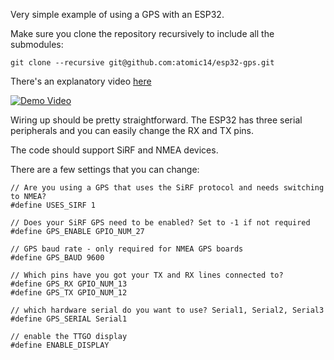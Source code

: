 Very simple example of using a GPS with an ESP32.

Make sure you clone the repository recursively to include all the submodules:

```
git clone --recursive git@github.com:atomic14/esp32-gps.git
```

There's an explanatory video [here](https://youtu.be/LmByilbtBcM)

[![Demo Video](https://img.youtube.com/vi/LmByilbtBcM/0.jpg)](https://www.youtube.com/watch?v=LmByilbtBcM)

Wiring up should be pretty straightforward. The ESP32 has three serial peripherals and you can easily change the RX and TX pins.

The code should support SiRF and NMEA devices.

There are a few settings that you can change:

```
// Are you using a GPS that uses the SiRF protocol and needs switching to NMEA?
#define USES_SIRF 1

// Does your SiRF GPS need to be enabled? Set to -1 if not required
#define GPS_ENABLE GPIO_NUM_27

// GPS baud rate - only required for NMEA GPS boards
#define GPS_BAUD 9600

// Which pins have you got your TX and RX lines connected to?
#define GPS_RX GPIO_NUM_13
#define GPS_TX GPIO_NUM_12

// which hardware serial do you want to use? Serial1, Serial2, Serial3
#define GPS_SERIAL Serial1

// enable the TTGO display
#define ENABLE_DISPLAY
```
